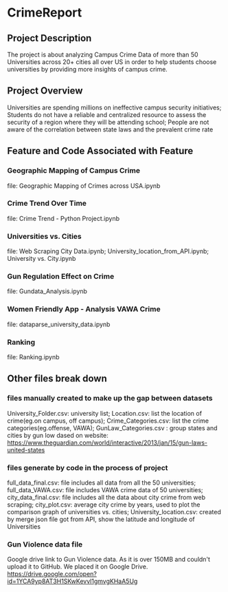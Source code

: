 # CrimeReport
## Project Description
The project is about analyzing Campus Crime Data of more than 50 Universities across 20+ cities all over US in order to help students choose universities by providing more insights of campus crime.
## Project Overview
Universities are spending millions on ineffective campus security initiatives;
Students do not have a reliable and centralized resource to assess the security of a region where they will be attending school;
People are not aware of the correlation between state laws and the prevalent crime rate
## Feature and Code Associated with Feature
### Geographic Mapping of Campus Crime
file:
Geographic Mapping of Crimes across USA.ipynb
### Crime Trend Over Time
file:
Crime Trend - Python Project.ipynb
### Universities vs. Cities
file:
Web Scraping City Data.ipynb;
University_location_from_API.ipynb;
University vs. City.ipynb
### Gun Regulation Effect on Crime
file:
Gundata_Analysis.ipynb
### Women Friendly App - Analysis VAWA Crime
file:
dataparse_university_data.ipynb
### Ranking
file:
Ranking.ipynb
## Other files break down
### files manually created to make up the gap between datasets
University_Folder.csv: university list;
Location.csv: list the location of crime(eg.on campus, off campus);
Crime_Categories.csv: list the crime categories(eg.offense, VAWA);
GunLaw_Categories.csv : group states and cities by gun low dased on website:
https://www.theguardian.com/world/interactive/2013/jan/15/gun-laws-united-states
### files generate by code in the process of project
full_data_final.csv: file includes all data from all the 50 universities;
full_data_VAWA.csv: file includes VAWA crime data of 50 universities;
city_data_final.csv: file includes all the data about city crime from web scraping;
city_plot.csv: average city crime by years, used to plot the comparison graph of universities vs. cities;
University_location.csv: created by merge json file got from API, show the latitude and longitude of Universities
### Gun Violence data file
Google drive link to Gun Violence data. As it is over 150MB and couldn't upload it to GitHub. We placed it on Google Drive.
https://drive.google.com/open?id=1YCA9yp8AT3H1SKwKevvl1gmvgKHaA5Ug
